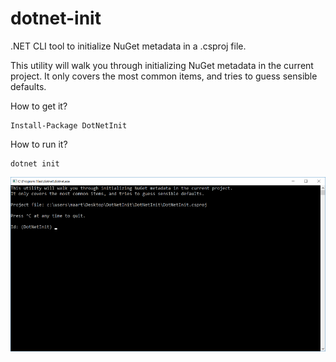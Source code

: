 # dotnet-init

.NET CLI tool to initialize NuGet metadata in a .csproj file.

This utility will walk you through initializing NuGet metadata in the current project. It only covers the most common items, and tries to guess sensible defaults.

How to get it?

	Install-Package DotNetInit
	
How to run it?

	dotnet init

![dotnet init](content/screenshot.png)